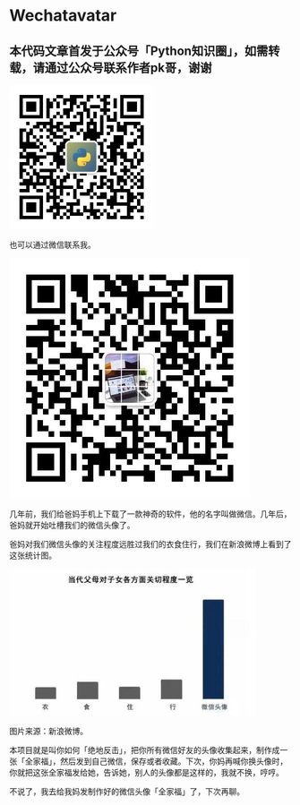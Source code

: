 # Wechatavatar

## 本代码文章首发于公众号「Python知识圈」，如需转载，请通过公众号联系作者pk哥，谢谢

![公众号](https://github.com/Brucepk/pk.github.io/blob/master/gzh.jpg)

也可以通过微信联系我。

![微信](https://github.com/Brucepk/pk.github.io/blob/master/pkwx.jpg)

几年前，我们给爸妈手机上下载了一款神奇的软件，他的名字叫做微信。几年后，爸妈就开始吐槽我们的微信头像了。

爸妈对我们微信头像的关注程度远胜过我们的衣食住行，我们在新浪微博上看到了这张统计图。

![统计图](https://github.com/Brucepk/pk.github.io/blob/master/%E7%BB%9F%E8%AE%A1%E5%9B%BE.jpg)

图片来源：新浪微博。

本项目就是叫你如何「绝地反击」，把你所有微信好友的头像收集起来，制作成一张「全家福」，然后发到自己微信，保存或者收藏。下次，你妈再喊你换头像时，你就把这张全家福发给她，告诉她，别人的头像都是这样的，我就不换，哼哼。

不说了，我去给我妈发制作好的微信头像「全家福」了，下次再聊。










